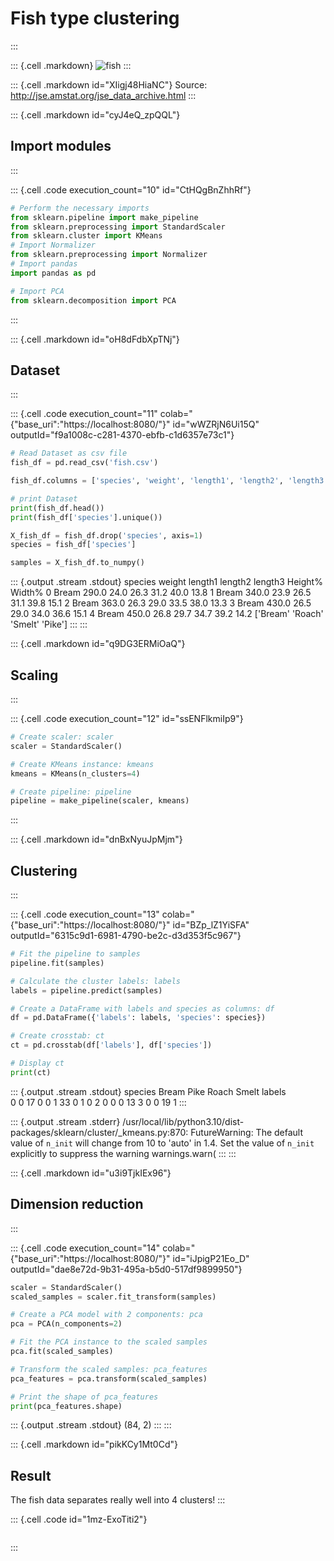 # Fish type clustering
:::

::: {.cell .markdown}
![fish](vertopal_4dc51548a10648d59954fb1aee28ed32/c1118358d5ea69d4a3e01abdcafdd5709c0cecd8.jpg)
:::

::: {.cell .markdown id="XIigj48HiaNC"}
Source: <http://jse.amstat.org/jse_data_archive.html>
:::

::: {.cell .markdown id="cyJ4eQ_zpQQL"}
## Import modules
:::

::: {.cell .code execution_count="10" id="CtHQgBnZhhRf"}
``` python
# Perform the necessary imports
from sklearn.pipeline import make_pipeline
from sklearn.preprocessing import StandardScaler
from sklearn.cluster import KMeans
# Import Normalizer
from sklearn.preprocessing import Normalizer
# Import pandas
import pandas as pd

# Import PCA
from sklearn.decomposition import PCA
```
:::

::: {.cell .markdown id="oH8dFdbXpTNj"}
## Dataset
:::

::: {.cell .code execution_count="11" colab="{\"base_uri\":\"https://localhost:8080/\"}" id="wWZRjN6Ui15Q" outputId="f9a1008c-c281-4370-ebfb-c1d6357e73c1"}
``` python
# Read Dataset as csv file
fish_df = pd.read_csv('fish.csv')

fish_df.columns = ['species', 'weight', 'length1', 'length2', 'length3', 'Height%','Width%']

# print Dataset
print(fish_df.head())
print(fish_df['species'].unique())

X_fish_df = fish_df.drop('species', axis=1)
species = fish_df['species']

samples = X_fish_df.to_numpy()
```

::: {.output .stream .stdout}
      species  weight  length1  length2  length3  Height%  Width%
    0   Bream   290.0     24.0     26.3     31.2     40.0    13.8
    1   Bream   340.0     23.9     26.5     31.1     39.8    15.1
    2   Bream   363.0     26.3     29.0     33.5     38.0    13.3
    3   Bream   430.0     26.5     29.0     34.0     36.6    15.1
    4   Bream   450.0     26.8     29.7     34.7     39.2    14.2
    ['Bream' 'Roach' 'Smelt' 'Pike']
:::
:::

::: {.cell .markdown id="q9DG3ERMiOaQ"}
## Scaling
:::

::: {.cell .code execution_count="12" id="ssENFlkmiIp9"}
``` python
# Create scaler: scaler
scaler = StandardScaler()

# Create KMeans instance: kmeans
kmeans = KMeans(n_clusters=4)

# Create pipeline: pipeline
pipeline = make_pipeline(scaler, kmeans)
```
:::

::: {.cell .markdown id="dnBxNyuJpMjm"}
## Clustering
:::

::: {.cell .code execution_count="13" colab="{\"base_uri\":\"https://localhost:8080/\"}" id="BZp_lZ1YiSFA" outputId="6315c9d1-6981-4790-be2c-d3d353f5c967"}
``` python
# Fit the pipeline to samples
pipeline.fit(samples)

# Calculate the cluster labels: labels
labels = pipeline.predict(samples)

# Create a DataFrame with labels and species as columns: df
df = pd.DataFrame({'labels': labels, 'species': species})

# Create crosstab: ct
ct = pd.crosstab(df['labels'], df['species'])

# Display ct
print(ct)
```

::: {.output .stream .stdout}
    species  Bream  Pike  Roach  Smelt
    labels                            
    0            0    17      0      0
    1           33     0      1      0
    2            0     0      0     13
    3            0     0     19      1
:::

::: {.output .stream .stderr}
    /usr/local/lib/python3.10/dist-packages/sklearn/cluster/_kmeans.py:870: FutureWarning: The default value of `n_init` will change from 10 to 'auto' in 1.4. Set the value of `n_init` explicitly to suppress the warning
      warnings.warn(
:::
:::

::: {.cell .markdown id="u3i9TjkIEx96"}
## Dimension reduction
:::

::: {.cell .code execution_count="14" colab="{\"base_uri\":\"https://localhost:8080/\"}" id="iJpigP21Eo_D" outputId="dae8e72d-9b31-495a-b5d0-517df9899950"}
``` python
scaler = StandardScaler()
scaled_samples = scaler.fit_transform(samples)

# Create a PCA model with 2 components: pca
pca = PCA(n_components=2)

# Fit the PCA instance to the scaled samples
pca.fit(scaled_samples)

# Transform the scaled samples: pca_features
pca_features = pca.transform(scaled_samples)

# Print the shape of pca_features
print(pca_features.shape)
```

::: {.output .stream .stdout}
    (84, 2)
:::
:::

::: {.cell .markdown id="pikKCy1Mt0Cd"}
## Result

The fish data separates really well into 4 clusters!
:::

::: {.cell .code id="1mz-ExoTiti2"}
``` python
```
:::
